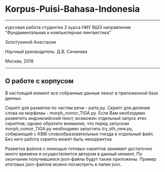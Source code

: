 # Korpus-Puisi-Bahasa-Indonesia
*****
курсовая работа студентки 2 курса НИУ ВШЭ направления "Фундаментальная и компьютерная лингвистика"

Золотухиной Анастасии

Научный руководитель: Д.В. Сичинава

Москва, 2018
*****
## О работе с корпусом
В настоящий момент все собранные данные лежат в приложенной базе данных.

Скрипт для разметки по частям речи - parts.py.
Скрипт для деления слова на морфемы - morph_nomor_TIGA.py. Если Вам необходимо разметить индонезийский текст, возможен отдельный запуск этих скриптов; однако обратите внимания, что перед запуском morph_nomor_TIGA.py необходимо запустить try_sth_new.py, собирающий с KBBI словообразовательные гнезда в отдельный файл. Без него работа скрипта может быть некорректна.

Разметка файлов с помощью готовых скриптов занимает достаточно много времени и осуществляется автором в данный момент. По окончании получившиеся json-файлы будут также приложены. Пример итоговых json-файлов можно посмотреть в папке json.

